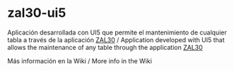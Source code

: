 # zal30-ui5

Aplicación desarrollada con UI5 que permite el mantenimiento de cualquier tabla a través de la aplicación [ZAL30](https://github.com/irodrigob/ZAL30) / Application developed with UI5 that allows the maintenance of any table through the application [ZAL30](https://github.com/irodrigob/ZAL30)
 
Más información en la Wiki / More info in the Wiki
